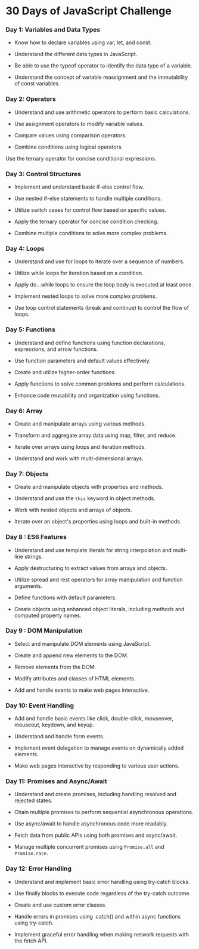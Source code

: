 # 30 Days of JavaScript Challenge
 
### Day 1: Variables and Data Types

- Know how to declare variables using var, let, and const. 

- Understand the different data types in JavaScript.

- Be able to use the typeof operator to identify the data type of a variable.

- Understand the concept of variable reassignment and the immutability of const variables.

### Day 2: Operators

- Understand and use arithmetic operators to perform basic calculations.

-  Use assignment operators to modify variable values.

- Compare values using comparison operators.

- Combine conditions using logical operators.

Use the ternary operator for concise conditional expressions.

### Day 3: Control Structures

- Implement and understand basic if-else control flow.

- Use nested if-else statements to handle multiple conditions.

- Utilize switch cases for control flow based on specific values.

- Apply the ternary operator for concise condition checking.

- Combine multiple conditions to solve more complex problems.

### Day 4: Loops

- Understand and use for loops to iterate over a sequence of numbers.

- Utilize while loops for iteration based on a condition.

- Apply do...while loops to ensure the loop body is executed at least once.

- Implement nested loops to solve more complex problems.

- Use loop control statements (break and continue) to control the flow of loops.

### Day 5: Functions

- Understand and define functions using function declarations, expressions, and arrow functions.

- Use function parameters and default values effectively.

- Create and utilize higher-order functions.

- Apply functions to solve common problems and perform calculations.

- Enhance code reusability and organization using functions.


### Day 6: Array

- Create and manipulate arrays using various methods.

- Transform and aggregate array data using map, filter, and reduce.

- Iterate over arrays using loops and iteration methods.

- Understand and work with multi-dimensional arrays.


### Day 7: Objects

- Create and manipulate objects with properties and methods. 

- Understand and use the ```this``` keyword in object methods.

- Work with nested objects and arrays of objects.

- Iterate over an object's properties using loops and built-in methods.


### Day 8 : ES6 Features

- Understand and use template literals for string interpolation and multi-line strings.

- Apply destructuring to extract values from arrays and objects.
- Utilize spread and rest operators for array manipulation and function arguments.

- Define functions with default parameters.

- Create objects using enhanced object literals, including methods and computed property names.


### Day 9 : DOM Manipulation

- Select and manipulate DOM elements using JavaScript.

- Create and append new elements to the DOM.
- Remove elements from the DOM.

- Modify attributes and classes of HTML elements.

- Add and handle events to make web pages interactive.


### Day 10: Event Handling

- Add and handle basic events like click, double-click, mouseover, mouseout, keydown, and keyup.

- Understand and handle form events.

- Implement event delegation to manage events on dynamically added elements.

- Make web pages interactive by responding to various user actions.


### Day 11: Promises and Async/Await

- Understand and create promises, including handling resolved and rejected states.

- Chain multiple promises to perform sequential asynchronous operations.

- Use async/await to handle asynchronous code more readably.

- Fetch data from public APIs using both promises and async/await.

- Manage multiple concurrent promises using `Promise.all` and `Promise.race`.

### Day 12: Error Handling

- Understand and implement basic error handling using try-catch blocks.

- Use finally blocks to execute code regardless of the try-catch outcome.

- Create and use custom error classes.

- Handle errors in promises using .catch() and within async functions using try-catch.

- Implement graceful error handling when making network requests with the fetch API.